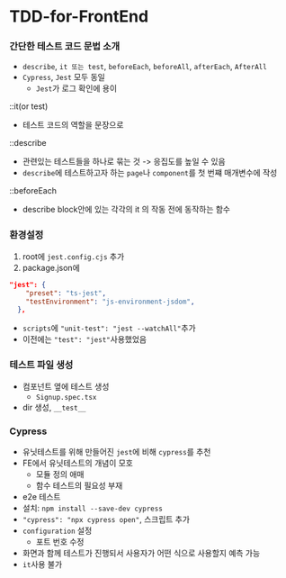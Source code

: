 # TDD-for-FrontEnd

### 간단한 테스트 코드 문법 소개

- `describe`, `it 또는 test`, `beforeEach`, `beforeAll`, `afterEach`, `AfterAll`
- `Cypress`, `Jest` 모두 동일
  - `Jest`가 로그 확인에 용이

::it(or test)

- 테스트 코드의 역할을 문장으로

::describe

- 관련있는 테스트들을 하나로 묶는 것 -> 응집도를 높일 수 있음
- `describe`에 테스트하고자 하는 `page`나 `component`를 첫 번쨰 매개변수에 작성

::beforeEach

- describe block안에 있는 각각의 it 의 작동 전에 동작하는 함수

### 환경설정

1. root에 `jest.config.cjs` 추가
2. package.json에

```json
"jest": {
    "preset": "ts-jest",
    "testEnvironment": "js-environment-jsdom",
  },
```

- `scripts`에 `"unit-test": "jest --watchAll"`추가
- 이전에는 `"test": "jest"`사용했었음

### 테스트 파일 생성

- 컴포넌트 옆에 테스트 생성
  - `Signup.spec.tsx`
- dir 생성, `__test__`

### Cypress

- 유닛테스트를 위해 만들어진 `jest`에 비해 `cypress`를 추천
- FE에서 유닛테스트의 개념이 모호
  - 모듈 정의 애매
  - 함수 테스트의 필요성 부재
- e2e 테스트
- 설치: `npm install --save-dev cypress`
- `"cypress": "npx cypress open"`, 스크립트 추가
- `configuration` 설정
  - 포트 번호 수정
- 화면과 함께 테스트가 진행되서 사용자가 어떤 식으로 사용할지 예측 가능
- `it`사용 불가
